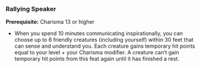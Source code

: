 ### Rallying Speaker

**Prerequisite:**
Charisma 13 or higher

- When you spend 10 minutes communicating inspirationally, you can choose up to 6 friendly creatures (including yourself) within 30 feet that can sense and understand you.
  Each creature gains temporary hit points equal to your level + your Charisma modifier.
  A creature can’t gain temporary hit points from this feat again until it has finished a rest.
